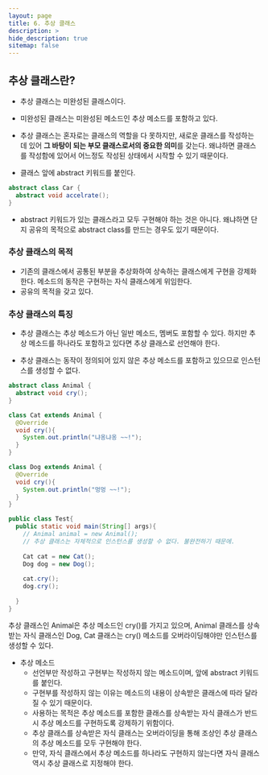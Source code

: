 ```yaml
---
layout: page
title: 6. 추상 클래스
description: >
hide_description: true
sitemap: false
---
```


## 추상 클래스란?

- 추상 클래스는 미완성된 클래스이다.
- 미완성된 클래스는 미완성된 메소드인 추상 메소드를 포함하고 있다.
- 추상 클래스는 혼자로는 클래스의 역할을 다 못하지만, 새로운 클래스를 작성하는 데 있어 **그 바탕이 되는 부모 클래스로서의 중요한 의미**를 갖는다. 왜냐하면 클래스를 작성함에 있어서 어느정도 작성된 상태에서 시작할 수 있기 때문이다.

- 클래스 앞에 abstract 키워드를 붙인다.

```java
abstract class Car {
  abstract void accelrate();
}
```



- abstract 키워드가 있는 클래스라고 모두 구현해야 하는 것은 아니다. 왜냐하면 단지 공유의 목적으로 abstract class를 만드는 경우도 있기 때문이다.



### 추상 클래스의 목적

- 기존의 클래스에서 공통된 부분을 추상화하여 상속하는 클래스에게 구현을 강제화한다. 메소드의 동작은 구현하는 자식 클래스에게 위임한다.
- 공유의 목적을 갖고 있다.



### 추상 클래스의 특징

- 추상 클래스는 추상 메소드가 아닌 일반 메소드, 멤버도 포함할 수 있다. 하지만 추상 메소드를 하나라도 포함하고 있다면 추상 클래스로 선언해야 한다.

- 추상 클래스는 동작이 정의되어 있지 않은 추상 메소드를 포함하고 있으므로 인스턴스를 생성할 수 없다.



```java
abstract class Animal {
  abstract void cry();
}

class Cat extends Animal {
  @Override
  void cry(){
    System.out.println("냐옹냐옹 ~~!");
  }
}

class Dog extends Animal {
  @Override
  void cry(){
    System.out.println("멍멍 ~~!");
  }
}

public class Test{
  public static void main(String[] args){
    // Animal animal = new Animal();
    // 추상 클래스는 자체적으로 인스턴스를 생성할 수 없다. 불완전하기 때문에.
    
    Cat cat = new Cat();
    Dog dog = new Dog();
    
    cat.cry();
    dog.cry();
    
  }
}
```



추상 클래스인 Animal은 추상 메소드인 cry()를 가지고 있으며, Animal 클래스를 상속받는 자식 클래스인 Dog, Cat 클래스는 cry() 메소드를 오버라이딩해야만 인스턴스를 생성할 수 있다.



- 추상 메소드
    - 선언부만 작성하고 구현부는 작성하지 않는 메소드이며, 앞에 abstract 키워드를 붙인다.
    - 구현부를 작성하지 않는 이유는 메소드의 내용이 상속받은 클래스에 따라 달라질 수 있기 때문이다.
    - 사용하는 목적은 추상 메소드를 포함한 클래스를 상속받는 자식 클래스가 반드시 추상 메소드를 구현하도록 강제하기 위함이다.
    - 추상 클래스를 상속받은 자식 클래스는 오버라이딩을 통해 조상인 추상 클래스의 추상 메소드를 모두 구현해야 한다.
    - 만약, 자식 클래스에서 추상 메소드를 하나라도 구현하지 않는다면 자식 클래스 역시 추상 클래스로 지정해야 한다.




